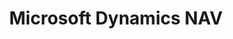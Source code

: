 ---
title: "Microsoft Dynamics NAV"
seoTitle: "Microsoft Dynamics NAV integration"
seoDescription: "Here’s how Microsoft Dynamics NAV works with your applications to streamline your workflow."
summary: "Microsoft Dynamics NAV is ERP software designed to streamline key processes within your business. Its provides real-time information to give you greater strategic insights. Stock2Shop has integrations to help automate B2C and B2B e-commerce transactions between Microsoft Dynamics NAV and your other applications"
lead: "Stock2Shop can integrate Microsoft Dynamics NAV with many B2B and B2C ecommerce and logistic applications, here is how we can help you automate your business"
image: "/uploads/logo-sap-business-one.png"
imageAlt: sap logo
type: "source"
source: "microsoft-dynamics-nav"
tags: ["erp"]
aliases:
    - /integrations/ms-navision-integration/
---
